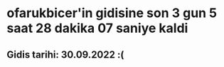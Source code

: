 # ofarukbicer'in gidisine son 3 gun 5 saat 28 dakika 07 saniye kaldi

## Gidis tarihi: 30.09.2022 :(